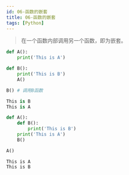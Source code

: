 ```yaml
---
id: 06-函数的嵌套
title: 06-函数的嵌套
tags: [Python]
---
```


> 在一个函数内部调用另一个函数，即为嵌套。

```python
def A():
    print('This is A')

def B():
    print('This is B')
    A()

B() # 调用B函数

This is B
This is A
```

```python
def A():
    def B():
        print('This is B')
    print('This is A')
    B()

A()
```

```
This is A
This is B
```

